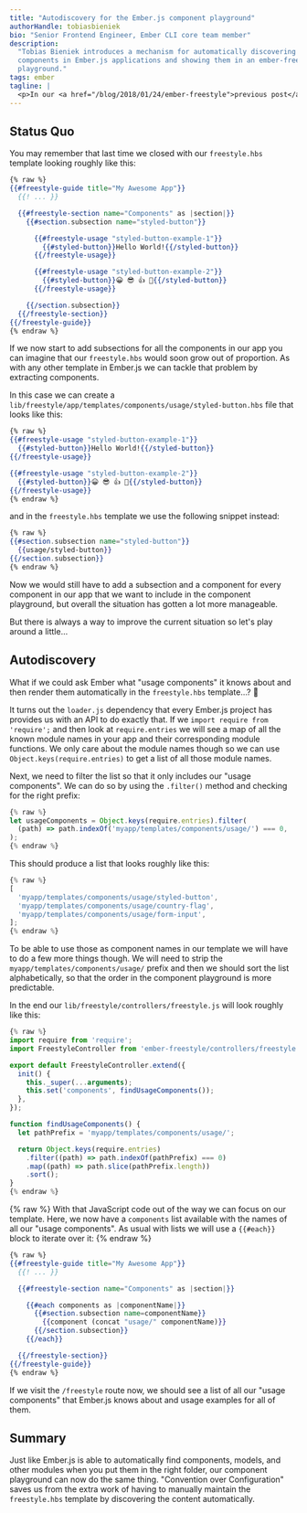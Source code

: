 ```yaml
---
title: "Autodiscovery for the Ember.js component playground"
authorHandle: tobiasbieniek
bio: "Senior Frontend Engineer, Ember CLI core team member"
description:
  "Tobias Bieniek introduces a mechanism for automatically discovering new
  components in Ember.js applications and showing them in an ember-freestyle
  playground."
tags: ember
tagline: |
  <p>In our <a href="/blog/2018/01/24/ember-freestyle">previous post</a> about <a href="http://ember-freestyle.com/"><code>ember-freestyle</code></a> we have setup a component playground for our Ember.js application. In this post we will discuss how to implement &quot;convention over configuration&quot; for it by automatically discovering new components and showing them in the playground.</p>
---
```


## Status Quo

You may remember that last time we closed with our `freestyle.hbs` template
looking roughly like this:

```handlebars
{% raw %}
{{#freestyle-guide title="My Awesome App"}}
  {{! ... }}

  {{#freestyle-section name="Components" as |section|}}
    {{#section.subsection name="styled-button"}}

      {{#freestyle-usage "styled-button-example-1"}}
        {{#styled-button}}Hello World!{{/styled-button}}
      {{/freestyle-usage}}

      {{#freestyle-usage "styled-button-example-2"}}
        {{#styled-button}}😀 😎 👍 💯{{/styled-button}}
      {{/freestyle-usage}}

    {{/section.subsection}}
  {{/freestyle-section}}
{{/freestyle-guide}}
{% endraw %}
```

If we now start to add subsections for all the components in our app you can
imagine that our `freestyle.hbs` would soon grow out of proportion. As with any
other template in Ember.js we can tackle that problem by extracting components.

In this case we can create a
`lib/freestyle/app/templates/components/usage/styled-button.hbs` file that looks
like this:

```handlebars
{% raw %}
{{#freestyle-usage "styled-button-example-1"}}
  {{#styled-button}}Hello World!{{/styled-button}}
{{/freestyle-usage}}

{{#freestyle-usage "styled-button-example-2"}}
  {{#styled-button}}😀 😎 👍 💯{{/styled-button}}
{{/freestyle-usage}}
{% endraw %}
```

and in the `freestyle.hbs` template we use the following snippet instead:

```handlebars
{% raw %}
{{#section.subsection name="styled-button"}}
  {{usage/styled-button}}
{{/section.subsection}}
{% endraw %}
```

Now we would still have to add a subsection and a component for every component
in our app that we want to include in the component playground, but overall the
situation has gotten a lot more manageable.

But there is always a way to improve the current situation so let's play around
a little...

## Autodiscovery

What if we could ask Ember what "usage components" it knows about and then
render them automatically in the `freestyle.hbs` template...? 🤔

It turns out the `loader.js` dependency that every Ember.js project has provides
us with an API to do exactly that. If we `import require from 'require';` and
then look at `require.entries` we will see a map of all the known module names
in your app and their corresponding module functions. We only care about the
module names though so we can use `Object.keys(require.entries)` to get a list
of all those module names.

Next, we need to filter the list so that it only includes our "usage
components". We can do so by using the `.filter()` method and checking for the
right prefix:

```js
{% raw %}
let usageComponents = Object.keys(require.entries).filter(
  (path) => path.indexOf('myapp/templates/components/usage/') === 0,
);
{% endraw %}
```

This should produce a list that looks roughly like this:

```js
{% raw %}
[
  'myapp/templates/components/usage/styled-button',
  'myapp/templates/components/usage/country-flag',
  'myapp/templates/components/usage/form-input',
];
{% endraw %}
```

To be able to use those as component names in our template we will have to do a
few more things though. We will need to strip the
`myapp/templates/components/usage/` prefix and then we should sort the list
alphabetically, so that the order in the component playground is more
predictable.

In the end our `lib/freestyle/controllers/freestyle.js` will look roughly like
this:

```js
{% raw %}
import require from 'require';
import FreestyleController from 'ember-freestyle/controllers/freestyle';

export default FreestyleController.extend({
  init() {
    this._super(...arguments);
    this.set('components', findUsageComponents());
  },
});

function findUsageComponents() {
  let pathPrefix = 'myapp/templates/components/usage/';

  return Object.keys(require.entries)
    .filter((path) => path.indexOf(pathPrefix) === 0)
    .map((path) => path.slice(pathPrefix.length))
    .sort();
}
{% endraw %}
```

{% raw %} With that JavaScript code out of the way we can focus on our template.
Here, we now have a `components` list available with the names of all our "usage
components". As usual with lists we will use a `{{#each}}` block to iterate over
it: {% endraw %}

```handlebars
{% raw %}
{{#freestyle-guide title="My Awesome App"}}
  {{! ... }}

  {{#freestyle-section name="Components" as |section|}}

    {{#each components as |componentName|}}
      {{#section.subsection name=componentName}}
        {{component (concat "usage/" componentName)}}
      {{/section.subsection}}
    {{/each}}

  {{/freestyle-section}}
{{/freestyle-guide}}
{% endraw %}
```

If we visit the `/freestyle` route now, we should see a list of all our "usage
components" that Ember.js knows about and usage examples for all of them.

## Summary

Just like Ember.js is able to automatically find components, models, and other
modules when you put them in the right folder, our component playground can now
do the same thing. "Convention over Configuration" saves us from the extra work
of having to manually maintain the `freestyle.hbs` template by discovering the
content automatically.
